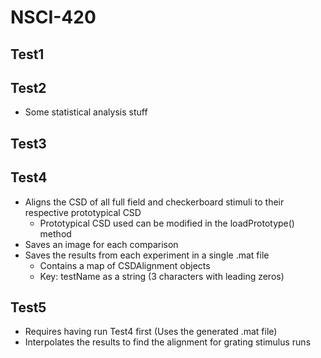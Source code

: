 # NSCI-420

## Test1
## Test2

* Some statistical analysis stuff

## Test3
## Test4

* Aligns the CSD of all full field and checkerboard stimuli to their respective prototypical CSD
	* Prototypical CSD used can be modified in the loadPrototype() method
* Saves an image for each comparison
* Saves the results from each experiment in a single .mat file
	* Contains a map of CSDAlignment objects
	* Key: testName as a string (3 characters with leading zeros)

## Test5

* Requires having run Test4 first (Uses the generated .mat file)
* Interpolates the results to find the alignment for grating stimulus runs
